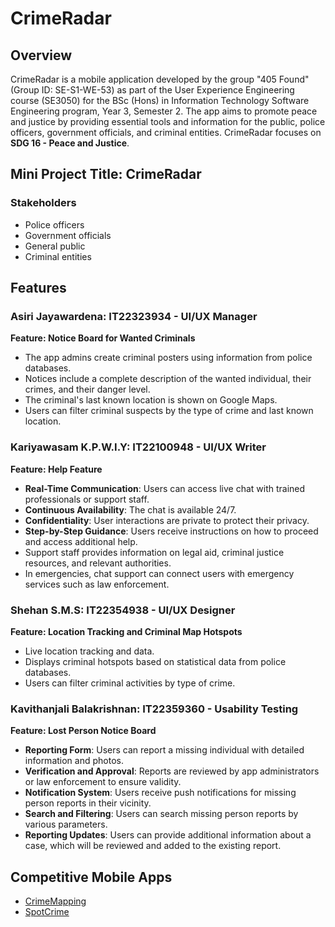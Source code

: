 # CrimeRadar

## Overview
CrimeRadar is a mobile application developed by the group "405 Found" (Group ID: SE-S1-WE-53) as part of the User Experience Engineering course (SE3050) for the BSc (Hons) in Information Technology Software Engineering program, Year 3, Semester 2. The app aims to promote peace and justice by providing essential tools and information for the public, police officers, government officials, and criminal entities. CrimeRadar focuses on **SDG 16 - Peace and Justice**.

## Mini Project Title: CrimeRadar

### Stakeholders
- Police officers
- Government officials
- General public
- Criminal entities

## Features

### Asiri Jayawardena: IT22323934 - UI/UX Manager
**Feature: Notice Board for Wanted Criminals**
- The app admins create criminal posters using information from police databases.
- Notices include a complete description of the wanted individual, their crimes, and their danger level.
- The criminal's last known location is shown on Google Maps.
- Users can filter criminal suspects by the type of crime and last known location.

### Kariyawasam K.P.W.I.Y: IT22100948 - UI/UX Writer
**Feature: Help Feature**
- **Real-Time Communication**: Users can access live chat with trained professionals or support staff.
- **Continuous Availability**: The chat is available 24/7.
- **Confidentiality**: User interactions are private to protect their privacy.
- **Step-by-Step Guidance**: Users receive instructions on how to proceed and access additional help.
- Support staff provides information on legal aid, criminal justice resources, and relevant authorities.
- In emergencies, chat support can connect users with emergency services such as law enforcement.

### Shehan S.M.S: IT22354938 - UI/UX Designer
**Feature: Location Tracking and Criminal Map Hotspots**
- Live location tracking and data.
- Displays criminal hotspots based on statistical data from police databases.
- Users can filter criminal activities by type of crime.

### Kavithanjali Balakrishnan: IT22359360 - Usability Testing
**Feature: Lost Person Notice Board**
- **Reporting Form**: Users can report a missing individual with detailed information and photos.
- **Verification and Approval**: Reports are reviewed by app administrators or law enforcement to ensure validity.
- **Notification System**: Users receive push notifications for missing person reports in their vicinity.
- **Search and Filtering**: Users can search missing person reports by various parameters.
- **Reporting Updates**: Users can provide additional information about a case, which will be reviewed and added to the existing report.

## Competitive Mobile Apps
- [CrimeMapping](https://www.crimemapping.com/)
- [SpotCrime](https://spotcrime.com/)
